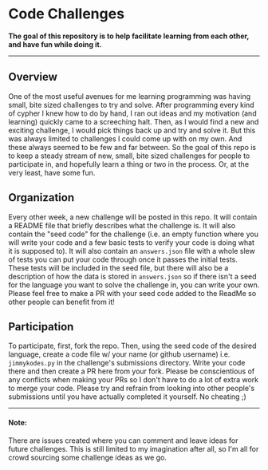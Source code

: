 # Code Challenges
**The goal of this repository is to help facilitate learning from each other, and have fun while doing it.**
___
## Overview
One of the most useful avenues for me learning programming was having small, bite sized
challenges to try and solve. After programming every kind of cypher I knew how to do by hand,
I ran out ideas and my motivation (and learning) quickly came to a screeching halt. Then,
as I would find a new and exciting challenge, I would pick things back up and try and solve
it. But this was always limited to challenges I could come up with on my own. And these always
seemed to be few and far between. So the goal of this repo is to keep a steady stream of new,
small, bite sized challenges for people to participate in, and hopefully learn a thing or two
in the process. Or, at the very least, have some fun.

## Organization
Every other week, a new challenge will be posted in this repo. It will contain a README
file that briefly describes what the challenge is. It will also contain the "seed code" for
the challenge (i.e. an empty function where you will write your code and a few basic tests
to verify your code is doing what it is supposed to). It will also contain an `answers.json`
file with a whole slew of tests you can put your code through once it passes the initial tests.
These tests will be included in the seed file, but there will also be a description of how the
data is stored in `answers.json` so if there isn't a seed for the language you want to solve the
challenge in, you can write your own. Please feel free to make a PR with your seed code added to
the ReadMe so other people can benefit from it!

## Participation
To participate, first, fork the repo. Then, using the seed code of the desired language, create
a code file w/ your name (or github username) i.e. `jimmykodes.py` in the challenge's submissions
directory. Write your code there and then create a PR here from your fork. Please be conscientious
of any conflicts when making your PRs so I don't have to do a lot of extra work to merge your code.
Please try and refrain from looking into other people's submissions until you have actually completed
it yourself. No cheating ;)
___
#### Note:
There are issues created where you can comment and leave ideas for future challenges. This is still
limited to my imagination after all, so I'm all for crowd sourcing some challenge ideas as we go.